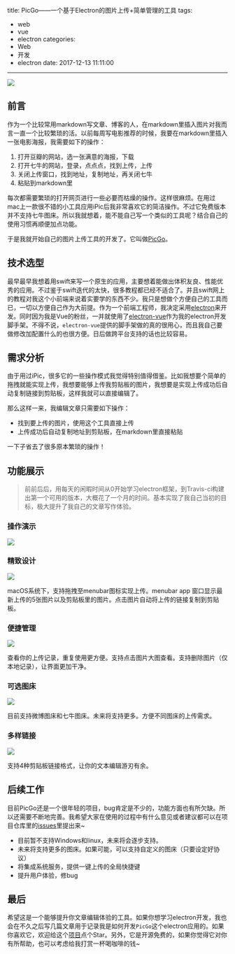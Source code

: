 title: PicGo——一个基于Electron的图片上传+简单管理的工具 
tags: 
  - web
  - vue
  - electron
categories:
  - Web
  - 开发
  - electron
date: 2017-12-13 11:11:00
---

![](https://ws1.sinaimg.cn/large/8700af19ly1fmd6ou9eynj2046046glj)

## 前言

作为一个比较常用markdown写文章、博客的人，在markdown里插入图片对我而言一直一个比较繁琐的活。以前每周写电影推荐的时候，我要在markdown里插入一张电影海报，我需要如下的操作：

1. 打开豆瓣的网站，选一张满意的海报，下载
2. 打开七牛的网站，登录，点点点，找到上传，上传
3. 关闭上传窗口，找到地址，复制地址，再关闭七牛
4. 粘贴到markdown里

每次都需要繁琐的打开网页进行一些必要而枯燥的操作。这样很麻烦。在用过mac上一款很不错的小工具应用iPic后我非常喜欢它的简洁操作。不过它免费版本并不支持七牛图床。所以我就想着，能不能自己写一个类似的工具呢？结合自己的使用习惯再顺便加点功能。

于是我就开始自己的图片上传工具的开发了。它叫做[PicGo](https://github.com/Molunerfinn/PicGo)。

<!-- more -->

## 技术选型

最早最早我想着用swift来写一个原生的应用，主要想着能做出体积友良、性能优秀的应用。不过鉴于swift迭代的太快，很多教程都已经不适合了。并且swift网上的教程对我这个小前端来说着实要学的东西不少。我只是想做个方便自己的工具而已，一切以方便自己作为大前提。作为一个前端工程师，我决定采用[electron](https://electronjs.org/)来开发。同时因为我是Vue的粉丝，一并就使用了[electron-vue](https://github.com/SimulatedGREG/electron-vue)作为我的electron开发脚手架。不得不说，`electron-vue`提供的脚手架做的真的很用心，而且我自己要做修改加配置什么的也很方便。日后做跨平台支持的话也比较容易。

## 需求分析

由于用过iPic，很多它的一些操作模式我觉得特别值得借鉴。比如我想要个简单的拖拽就能实现上传，我想要能够上传我剪贴板的图片，我想要是实现上传成功后自动复制链接到剪贴板，这样我就可以直接编辑了。

那么这样一来，我编辑文章只需要如下操作：

- 找到要上传的图片，使用这个工具直接上传
- 上传成功后自动复制地址到剪贴板，在markdown里直接粘贴

一下子省去了很多原本繁琐的操作！

## 功能展示

> 前前后后，用每天的闲暇时间从0开始学习electron框架，到Travis-ci构建出第一个可用的版本，大概花了一个月的时间。基本实现了我自己当初的目标，极大提升了我自己的文章写作体验。

### 操作演示

![](https://ws1.sinaimg.cn/large/8700af19ly1fmf5fzq27lg218e0p0kjo)

### 精致设计

![](https://user-images.githubusercontent.com/12621342/33876294-14f7cf5a-df60-11e7-9c59-a8d4565c61d4.png)

macOS系统下，支持拖拽至menubar图标实现上传。menubar app 窗口显示最新上传的5张图片以及剪贴板里的图片。点击图片自动将上传的链接复制到剪贴板。

### 便捷管理

![](https://user-images.githubusercontent.com/12621342/33876349-3ee314a0-df60-11e7-8c9f-9904264d6ddb.png)

查看你的上传记录，重复使用更方便。支持点击图片大图查看。支持删除图片（仅本地记录），让界面更加干净。

### 可选图床

![](https://user-images.githubusercontent.com/12621342/33876259-f7620af0-df5f-11e7-807e-0dc84a5cee50.png)

目前支持微博图床和七牛图床。未来将支持更多。方便不同图床的上传需求。

### 多样链接

![](https://user-images.githubusercontent.com/12621342/33876419-70107f68-df60-11e7-8858-9c062bdb4e6e.png)

支持4种剪贴板链接格式，让你的文本编辑游刃有余。

## 后续工作

目前PicGo还是一个很年轻的项目，bug肯定是不少的，功能方面也有所欠缺。所以还需要不断地完善。我希望大家在使用的过程中有什么意见或者建议都可以在项目仓库里的[issues](https://github.com/Molunerfinn/PicGo/issues)里提出来~

- 目前暂不支持Windows和linux，未来将会逐步支持。
- 未来将支持更多的图床。如果可能，可以支持自定义的图床（只要设定好协议）
- 将集成系统服务，提供一键上传的全局快捷键
- 提升用户体验，修bug

## 最后

希望这是一个能够提升你文章编辑体验的工具。如果你想学习electron开发，我也会在不久之后写几篇文章用于记录我是如何开发`PicGo`这个electron应用的。如果你喜欢它，欢迎给这个[项目](https://github.com/Molunerfinn/PicGo)点个Star。另外，它是开源免费的，如果你觉得它对你有所帮助，也可以考虑给我打赏一杯喝咖啡的钱~
